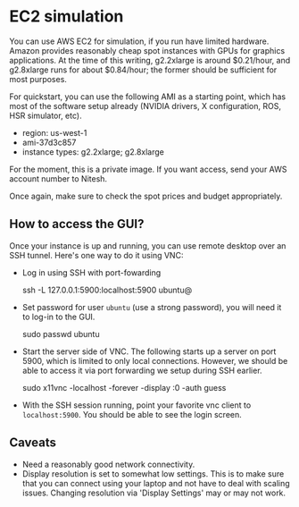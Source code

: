 # EC2 simulation

You can use AWS EC2 for simulation, if you run have limited hardware. Amazon
provides reasonably cheap spot instances with GPUs for graphics applications.
At the time of this writing, g2.2xlarge is around $0.21/hour, and g2.8xlarge
runs for about $0.84/hour; the former should be sufficient for most purposes.

For quickstart, you can use the following AMI as a starting point, which has
most of the software setup already (NVIDIA drivers, X configuration, ROS, HSR
simulator, etc). 

- region: us-west-1
- ami-37d3c857
- instance types: g2.2xlarge; g2.8xlarge

For the moment, this is a private image. If you want access, send your AWS
account number to Nitesh.

Once again, make sure to check the spot prices and budget appropriately.

## How to access the GUI?

Once your instance is up and running, you can use remote desktop over an SSH
tunnel. Here's one way to do it using VNC:

- Log in using SSH with port-fowarding

    ssh -L 127.0.0.1:5900:localhost:5900 ubuntu@<public-ip>

- Set password for user `ubuntu` (use a strong password), you will need it to
  log-in to the GUI.

    sudo passwd ubuntu

- Start the server side of VNC. The following starts up a server on port 5900,
  which is limited to only local connections. However, we should be able to
  access it via port forwarding we setup during SSH earlier.

    sudo x11vnc -localhost -forever -display :0 -auth guess

- With the SSH session running, point your favorite vnc client to
  `localhost:5900`. You should be able to see the login screen.

## Caveats

- Need a reasonably good network connectivity.
- Display resolution is set to somewhat low settings. This is to make sure that
  you can connect using your laptop and not have to deal with scaling issues.
  Changing resolution via 'Display Settings' may or may not work.
